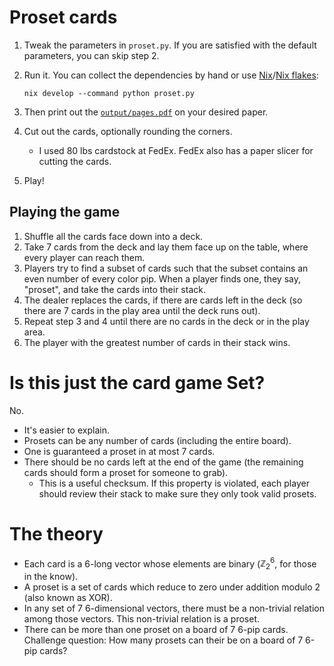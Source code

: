 # Proset cards

1. Tweak the parameters in `proset.py`. If you are satisfied with the
   default parameters, you can skip step 2.
2. Run it. You can collect the dependencies by hand or use
   [Nix][2]/[Nix flakes][3]:

    ```
    nix develop --command python proset.py
    ```
3. Then print out the [`output/pages.pdf`][1] on your desired paper.
4. Cut out the cards, optionally rounding the corners.
   - I used 80 lbs cardstock at FedEx. FedEx also has a paper slicer
     for cutting the cards.
5. Play!

[1]: https://github.com/charmoniumQ/proset/blob/main/output/pages.pdf
[2]: https://nixos.org/
[3]: https://nixos.wiki/wiki/Flakes#Installing_flakes

## Playing the game

1. Shuffle all the cards face down into a deck.
2. Take 7 cards from the deck and lay them face up on the table, where
   every player can reach them.
3. Players try to find a subset of cards such that the subset contains
   an even number of every color pip. When a player finds one, they
   say, "proset", and take the cards into their stack.
4. The dealer replaces the cards, if there are cards left in the deck
   (so there are 7 cards in the play area until the deck runs
   out).
5. Repeat step 3 and 4 until there are no cards in the deck or in the
   play area.
6. The player with the greatest number of cards in their stack wins.

# Is this just the card game Set?

No.

- It's easier to explain.
- Prosets can be any number of cards (including the entire board).
- One is guaranteed a proset in at most 7 cards.
- There should be no cards left at the end of the game (the remaining
  cards should form a proset for someone to grab).
  - This is a useful checksum. If this property is violated, each
    player should review their stack to make sure they only took valid
    prosets.

# The theory

- Each card is a 6-long vector whose elements are binary
  ($\mathbb{Z}^6_2$, for those in the know).
- A proset is a set of cards which reduce to zero under addition
  modulo 2 (also known as XOR).
- In any set of 7 6-dimensional vectors, there must be a non-trivial
  relation among those vectors. This non-trivial relation is a proset.
- There can be more than one proset on a board of 7 6-pip
  cards. Challenge question: How many prosets can their be on a board
  of 7 6-pip cards?
